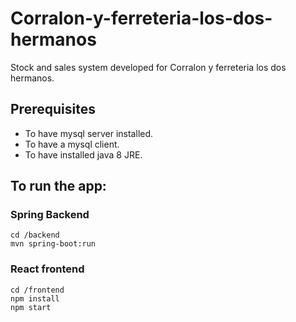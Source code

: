 # Corralon-y-ferreteria-los-dos-hermanos
Stock and sales system developed for Corralon y ferreteria los dos hermanos.

## Prerequisites
- To have mysql server installed.
- To have a mysql client.
- To have installed java 8 JRE.

 ## To run the app:
 
 ### Spring Backend
 ```
 cd /backend
 mvn spring-boot:run
 ```
 
 ### React frontend
 
 ```
 cd /frontend
 npm install
 npm start
 ```
